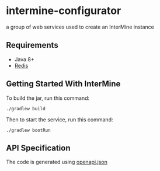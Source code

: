 # intermine-configurator
a group of web services used to create an InterMine instance

Requirements
-------------------------------

* Java 8+
* [Redis](https://redis.io/topics/quickstart)

Getting Started With InterMine
-------------------------------

To build the jar, run this command:

```
./gradlew build
```

Then to start the service, run this command:

```
./gradlew bootRun
```

API Specification
-------------------------------


The code is generated using [openapi.json](openapi.json)


